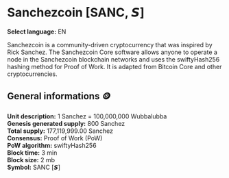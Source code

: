 <h1>
Sanchezcoin [SANC, 𝙎]  
</h1>


**Select language:** EN


Sanchezcoin is a community-driven cryptocurrency that was inspired by Rick Sanchez. The Sanchezcoin Core software allows anyone to operate a node in the Sanchezcoin blockchain networks and uses the swiftyHash256 hashing method for Proof of Work. It is adapted from Bitcoin Core and other cryptocurrencies.


## General informations 🪙
<b>Unit description:</b> 1 Sanchez = 100,000,000 Wubbalubba<br>
<b>Genesis generated supply:</b> 800 Sanchez<br>
<b>Total supply:</b> 177,119,999.00 Sanchez<br>
<b>Consensus:</b> Proof of Work (PoW)<br>
<b>PoW algorithm:</b> swiftyHash256<br>
<b>Block time:</b> 3 min<br>
<b>Block size:</b> 2 mb<br>
<b>Symbol:</b> SANC [𝙎]<br>
